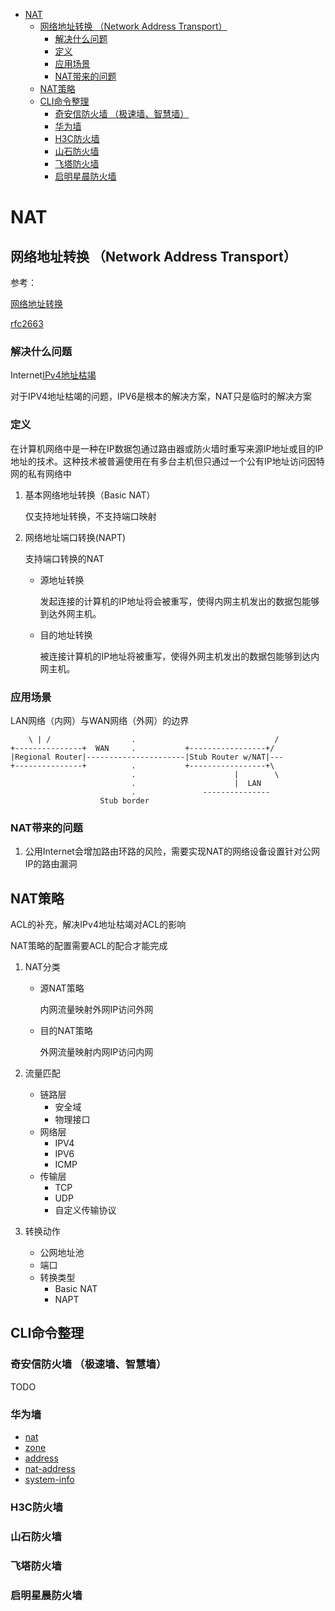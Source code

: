 <!-- TOC -->

- [NAT](#nat)
    - [网络地址转换 （Network Address Transport）](#网络地址转换-network-address-transport)
        - [解决什么问题](#解决什么问题)
        - [定义](#定义)
        - [应用场景](#应用场景)
        - [NAT带来的问题](#nat带来的问题)
    - [NAT策略](#nat策略)
    - [CLI命令整理](#cli命令整理)
        - [奇安信防火墙 （极速墙、智慧墙）](#奇安信防火墙-极速墙智慧墙)
        - [华为墙](#华为墙)
        - [H3C防火墙](#h3c防火墙)
        - [山石防火墙](#山石防火墙)
        - [飞塔防火墙](#飞塔防火墙)
        - [启明星晨防火墙](#启明星晨防火墙)

<!-- /TOC -->

# NAT

## 网络地址转换 （Network Address Transport）

参考：

[网络地址转换](https://zh.wikipedia.org/wiki/%E7%BD%91%E7%BB%9C%E5%9C%B0%E5%9D%80%E8%BD%AC%E6%8D%A2)

[rfc2663](https://tools.ietf.org/html/rfc2663#section-3)

### 解决什么问题

Internet[IPv4地址枯竭](https://zh.wikipedia.org/wiki/IPv4%E4%BD%8D%E5%9D%80%E6%9E%AF%E7%AB%AD)

对于IPV4地址枯竭的问题，IPV6是根本的解决方案，NAT只是临时的解决方案

### 定义

在计算机网络中是一种在IP数据包通过路由器或防火墙时重写来源IP地址或目的IP地址的技术。这种技术被普遍使用在有多台主机但只通过一个公有IP地址访问因特网的私有网络中

1. 基本网络地址转换（Basic NAT）

    仅支持地址转换，不支持端口映射

2. 网络地址端口转换(NAPT)

    支持端口转换的NAT

    - 源地址转换

        发起连接的计算机的IP地址将会被重写，使得内网主机发出的数据包能够到达外网主机。

    - 目的地址转换

        被连接计算机的IP地址将被重写，使得外网主机发出的数据包能够到达内网主机。

### 应用场景

LAN网络（内网）与WAN网络（外网）的边界

        \ | /                  .                               /
    +---------------+  WAN     .           +-----------------+/
    |Regional Router|----------------------|Stub Router w/NAT|---
    +---------------+          .           +-----------------+\
                               .                      |        \
                               .                      |  LAN
                               .               ---------------
                        Stub border

### NAT带来的问题

1. 公用Internet会增加路由环路的风险，需要实现NAT的网络设备设置针对公网IP的路由漏洞

## NAT策略

ACL的补充，解决IPv4地址枯竭对ACL的影响

NAT策略的配置需要ACL的配合才能完成

1. NAT分类
    - 源NAT策略

        内网流量映射外网IP访问外网

    - 目的NAT策略

        外网流量映射内网IP访问内网

2. 流量匹配
    - 链路层
        - 安全域
        - 物理接口
    - 网络层
        - IPV4
        - IPV6
        - ICMP
    - 传输层
        - TCP
        - UDP
        - 自定义传输协议

3. 转换动作
    - 公网地址池
    - 端口
    - 转换类型
        - Basic NAT
        - NAPT

## CLI命令整理

### 奇安信防火墙 （极速墙、智慧墙）

TODO

### 华为墙

- [nat](device/cli/huawei/USG6300/nat.xml)
- [zone](device/cli/huawei/USG6300/zone.xml)
- [address](device/cli/huawei/USG6300/address.xml)
- [nat-address](device/cli/huawei/USG6300/nat-address.xml)
- [system-info](device/cli/huawei/USG6300/system.xml)

### H3C防火墙

### 山石防火墙

### 飞塔防火墙

### 启明星晨防火墙

